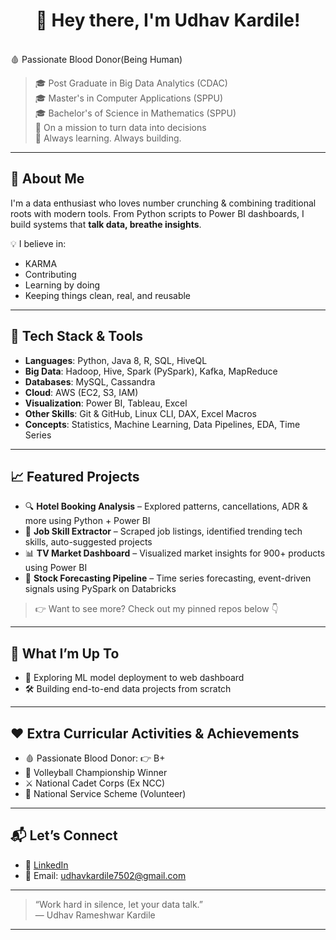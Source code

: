 <h1 align="center">
  <blink>👋 Hey there, I'm Udhav Kardile!</blink>
</h1>

<br>🩸 Passionate Blood Donor(Being Human)

> 🎓 Post Graduate in Big Data Analytics (CDAC)  
> 🎓 Master's in Computer Applications (SPPU)  
> 🎓 Bachelor's of Science in Mathematics (SPPU)  
> 🚀 On a mission to turn data into decisions  
> 🌱 Always learning. Always building.

---

## 🧠 About Me

I'm a data enthusiast who loves number crunching & combining traditional roots with modern tools. From Python scripts to Power BI dashboards, I build systems that **talk data, breathe insights**.

💡 I believe in:  
- KARMA  
- Contributing  
- Learning by doing  
- Keeping things clean, real, and reusable  

---

## 🔧 Tech Stack & Tools

- **Languages**: Python, Java 8, R, SQL, HiveQL  
- **Big Data**: Hadoop, Hive, Spark (PySpark), Kafka, MapReduce  
- **Databases**: MySQL, Cassandra  
- **Cloud**: AWS (EC2, S3, IAM)  
- **Visualization**: Power BI, Tableau, Excel  
- **Other Skills**: Git & GitHub, Linux CLI, DAX, Excel Macros  
- **Concepts**: Statistics, Machine Learning, Data Pipelines, EDA, Time Series  

---

## 📈 Featured Projects

- 🔍 **Hotel Booking Analysis** – Explored patterns, cancellations, ADR & more using Python + Power BI  
- 🧠 **Job Skill Extractor** – Scraped job listings, identified trending tech skills, auto-suggested projects  
- 📊 **TV Market Dashboard** – Visualized market insights for 900+ products using Power BI  
- 📂 **Stock Forecasting Pipeline** – Time series forecasting, event-driven signals using PySpark on Databricks  

> 👉 Want to see more? Check out my pinned repos below 👇

---

## 🎯 What I’m Up To

- 🔭 Exploring ML model deployment to web dashboard  
- 🛠️ Building end-to-end data projects from scratch  

---

## ❤️ Extra Curricular Activities & Achievements

- 🩸 Passionate Blood Donor: 👉 B+  
- 🏐 Volleyball Championship Winner  
- ⚔️ National Cadet Corps (Ex NCC)  
- 🌱 National Service Scheme (Volunteer)  

---

## 📬 Let’s Connect

- 💼 [LinkedIn](https://www.linkedin.com/in/udhavk2309/)  
- 📧 Email: udhavkardile7502@gmail.com  

---

> “Work hard in silence, let your data talk.”  
> — Udhav Rameshwar Kardile

---

